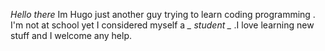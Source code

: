 *Hello there*
Im Hugo just another guy trying to learn 
coding programming . I'm not at school yet I 
considered myself a *_ student _* .I love learning
new stuff and I welcome any help.
